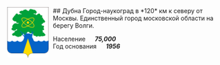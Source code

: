 <!--2021-10-17 15:05:26-->
<img src="./Dubna.svg" width="96px" align=left style="margin-right:10px">
## Дубна
Город-наукоград в *120* км к северу от Москвы. Единственный город московской области на берегу Волги.

Население &emsp; ***75,000*** &emsp;<br>
Год&nbsp;основания &emsp; ***1956***